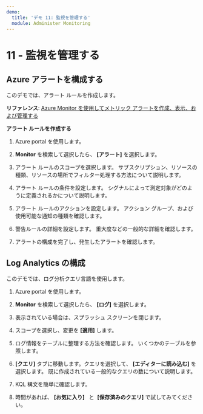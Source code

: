 ```yaml
---
demo:
  title: 'デモ 11: 監視を管理する'
  module: Administer Monitoring
---
```


# 11 - 監視を管理する

## Azure アラートを構成する

このデモでは、アラート ルールを作成します。

**リファレンス**: [Azure Monitor を使用してメトリック アラートを作成、表示、および管理する](https://docs.microsoft.com/azure/azure-monitor/alerts/alerts-metric)

**アラート ルールを作成する**

1. Azure portal を使用します。

1. **Monitor** を検索して選択したら、 **[アラート]** を選択します。

1. アラート ルールのスコープを選択します。 サブスクリプション、リソースの種類、リソースの場所でフィルター処理する方法について説明します。

1. アラート ルールの条件を設定します。 シグナルによって測定対象がどのように定義されるかについて説明します。 

1. アラート ルールのアクションを設定します。 アクション グループ、および使用可能な通知の種類を確認します。 

1. 警告ルールの詳細を設定します。 重大度などの一般的な詳細を確認します。 

1. アラートの構成を完了し、発生したアラートを確認します。 

## Log Analytics の構成

このデモでは、ログ分析クエリ言語を使用します。

1. Azure portal を使用します。

1. **Monitor** を検索して選択したら、 **[ログ]** を選択します。

1. 表示されている場合は、スプラッシュ スクリーンを閉じます。

1. スコープを選択し、変更を **[適用]** します。 

1. ログ情報をテーブルに整理する方法を確認します。 いくつかのテーブルを参照します。

1. **[クエリ]** タブに移動します。クエリを選択して、 **[エディターに読み込む]** を選択します。 既に作成されている一般的なクエリの数について説明します。

1. KQL 構文を簡単に確認します。 

1. 時間があれば、 **[お気に入り]**   と  **[保存済みのクエリ]** で試してみてください。



